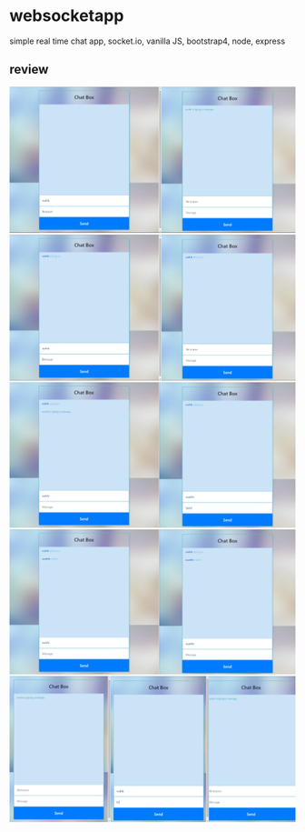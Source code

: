 # websocketapp
simple real time chat app, socket.io, vanilla JS, bootstrap4, node, express

## review

![](/review/1.png)
![](review/2.png)
![](review/3.png)
![](review/4.png)
![](review/5.png)
